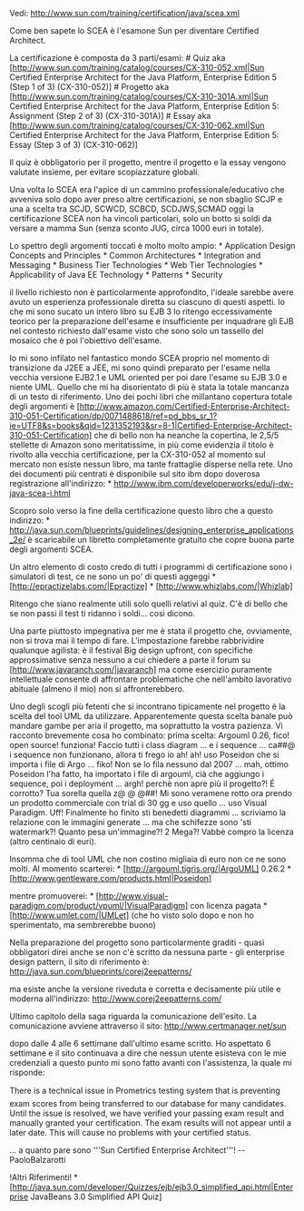 Vedi: http://www.sun.com/training/certification/java/scea.xml

Come ben sapete lo SCEA è l'esamone Sun per diventare Certified Architect.

La certificazione è composta da 3 parti/esami:
	# Quiz aka [http://www.sun.com/training/catalog/courses/CX-310-052.xml|Sun Certified Enterprise Architect for the Java Platform, Enterprise Edition 5 (Step 1 of 3) (CX-310-052)]
	# Progetto aka [http://www.sun.com/training/catalog/courses/CX-310-301A.xml|Sun Certified Enterprise Architect for the Java Platform, Enterprise Edition 5: Assignment (Step 2 of 3) (CX-310-301A)]
	# Essay aka [http://www.sun.com/training/catalog/courses/CX-310-062.xml|Sun Certified Enterprise Architect for the Java Platform, Enterprise Edition 5: Essay (Step 3 of 3) (CX-310-062)]

Il quiz è obbligatorio per il progetto, mentre il progetto e la essay vengono valutate insieme, per evitare scopiazzature globali.

Una volta lo SCEA era l'apice di un cammino professionale/educativo che avveniva solo dopo aver preso altre certificazioni, se non sbaglio SCJP e una a scelta tra SCJD, SCWCD, SCBCD, SCDJWS,SCMAD oggi la certificazione SCEA non ha vincoli particolari, solo un botto si soldi da versare a mamma Sun (senza sconto JUG, circa 1000 euri in totale).

Lo spettro degli argomenti toccati è molto molto ampio:
	* Application Design Concepts and Principles 
	* Common Architectures 
	* Integration and Messaging 
	* Business Tier Technologies 
	* Web Tier Technologies 
	* Applicability of Java EE Technology 
	* Patterns 
	* Security 

il livello richiesto non è particolarmente approfondito, l'ideale sarebbe avere avuto un esperienza professionale diretta su ciascuno di questi aspetti. Io che mi sono sucato un intero libro su EJB 3 lo ritengo eccessivamente teorico per la preparazione dell'esame e insufficiente per inquadrare gli EJB nel contesto richiesto dall'esame visto che sono solo un tassello del mosaico che è poi l'obiettivo dell'esame.

Io mi sono infilato nel fantastico mondo SCEA proprio nel momento di transizione da J2EE a JEE, mi sono quindi preparato per l'esame nella vecchia versione EJB2.1 e UML oriented per poi dare l'esame su EJB 3.0 e niente UML. Quello che mi ha disorientato di più è stata la totale mancanza di un testo di riferimento. Uno dei pochi libri che millantano copertura totale degli argomenti è [http://www.amazon.com/Certified-Enterprise-Architect-310-051-Certification/dp/0071488618/ref=pd_bbs_sr_1?ie=UTF8&s=books&qid=1231352193&sr=8-1|Certified-Enterprise-Architect-310-051-Certification] che di bello non ha neanche la copertina, le 2,5/5 stellette di Amazon sono meritatissime, in più come evidenzia il titolo è rivolto alla vecchia certificazione, per la CX-310-052 al momento sul mercato non esiste nessun libro, ma tante frattaglie disperse nella rete.
Uno dei documenti più centrati è disponibile sul sito ibm dopo doverosa registrazione all'indirizzo:
	* http://www.ibm.com/developerworks/edu/j-dw-java-scea-i.html

Scopro solo verso la fine della certificazione questo libro che a questo indirizzo:
	* http://java.sun.com/blueprints/guidelines/designing_enterprise_applications_2e/
è scaricabile un libretto completamente gratuito che copre buona parte degli argomenti SCEA.

Un altro elemento di costo credo di tutti i programmi di certificazione sono i simulatori di test, ce ne sono un po' di questi aggeggi
	* [http://epractizelabs.com/|Epractize]
	* [http://www.whizlabs.com/|Whizlab]

Ritengo che siano realmente utili solo quelli relativi al quiz. C'è di bello che se non passi il test ti ridanno i soldi... così dicono.

Una parte piuttosto impegnativa per me è stata il progetto che, ovviamente, non si trova mai il tempo di fare. L'impostazione farebbe rabbrividire qualunque agilista: è il festival Big design upfront, con specifiche approssimative senza nessuno a cui chiedere a parte il forum su [http://www.javaranch.com/|javaranch] ma come esercizio puramente intellettuale consente di affrontare problematiche che nell'ambito lavorativo abituale (almeno il mio) non si affronterebbero.

Uno degli scogli più fetenti che si incontrano tipicamente nel progetto è la scelta del tool UML da utilizzare. Apparentemente questa scelta banale può mandare gambe per aria il progetto,  ma soprattutto la vostra pazienza.
Vi racconto brevemente cosa ho combinato: prima scelta: Argouml 0.26, fico! open source! funziona! Faccio tutti i class diagram ... e i sequence ... ca##@ i sequence non funzionano, allora ti frego io ah! ah! uso Poseidon che si importa i file di Argo ... fiko! Non se lo fila nessuno dal 2007 ... mah, ottimo Poseidon l'ha fatto, ha importato i file di argouml, cià che aggiungo i sequence, poi i deployment ... argh! perchè non apre più il progetto?! É corrotto? Tua sorella quella z@ @	@##! Mi sono veramene rotto ora prendo un prodotto commerciale con trial di 30 gg e uso quello ... uso Visual Paradigm. Uff! Finalmente ho finito sti benedetti diagrammi ... scriviamo la relazione con le immagini generate ... ma che schifezze sono 'sti watermark?! Quanto pesa un'immagine?! 2 Mega?! Vabbè compro la licenza (altro centinaio di euri).

Insomma che di tool UML che non costino migliaia di euro non ce ne sono molti. Al momento scarterei:
	* [http://argouml.tigris.org/|ArgoUML] 0.26.2
	* [http://www.gentleware.com/products.html|Poseidon]

mentre promuoverei:
	* [http://www.visual-paradigm.com/product/vpuml/|VisualParadigm] con licenza pagata
	* [http://www.umlet.com/|UMLet] (che ho visto solo dopo e non ho sperimentato, ma sembrerebbe buono)

Nella preparazione del progetto sono particolarmente graditi - quasi obbligatori direi anche se non c'è scritto da nessuna parte - gli enterprise design pattern, il sito di riferimento è: http://java.sun.com/blueprints/corej2eepatterns/

ma esiste anche la versione riveduta e corretta e decisamente più utile e moderna all'indirizzo: http://www.corej2eepatterns.com/

Ultimo capitolo della saga riguarda la comunicazione dell'esito. La comunicazione avviene attraverso il sito: http://www.certmanager.net/sun

dopo dalle 4 alle 6 settimane dall'ultimo esame scritto. Ho aspettato 6 settimane e il sito continuava a dire che nessun utente esisteva con le mie credenziali a questo punto mi sono fatto avanti con l'assistenza, la quale mi risponde:

There is a technical issue in Prometrics testing system that is preventing exam scores from being transferred to our database for many candidates.  Until the issue is resolved, we have verified your passing exam result and manually granted your certification.  The exam results will not appear until a later date.  This will cause no problems with your certified status.

... a quanto pare sono '''Sun Certified Enterprise Architect'''! --PaoloBalzarotti

!Altri Riferimenti!
	* [http://java.sun.com/developer/Quizzes/ejb/ejb3.0_simplified_api.html|Enterprise JavaBeans 3.0 Simplified API Quiz]
